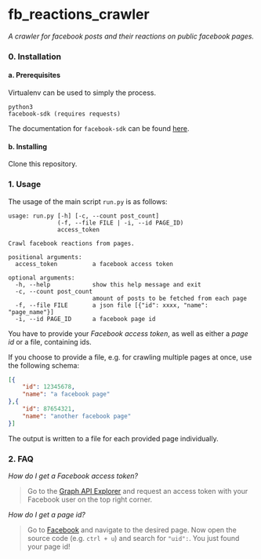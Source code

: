 # fb_reactions_crawler
*A crawler for facebook posts and their reactions on public facebook pages.*

### 0. Installation
#### a. Prerequisites
Virtualenv can be used to simply the process.

    python3
    facebook-sdk (requires requests)

The documentation for `facebook-sdk` can be found [here](http://facebook-sdk.readthedocs.io/en/latest/index.html).

#### b. Installing
Clone this repository.

### 1. Usage
The usage of the main script `run.py` is as follows:

    usage: run.py [-h] [-c, --count post_count]
                  (-f, --file FILE | -i, --id PAGE_ID)
                  access_token

    Crawl facebook reactions from pages.

    positional arguments:
      access_token          a facebook access token

    optional arguments:
      -h, --help            show this help message and exit
      -c, --count post_count
                            amount of posts to be fetched from each page
      -f, --file FILE       a json file [{"id": xxxx, "name": "page_name"}]
      -i, --id PAGE_ID      a facebook page id

You have to provide your *Facebook access token*, as well as either a *page id* or a file, containing ids.

If you choose to provide a file, e.g. for crawling multiple pages at once, use the following schema:
```json
[{
    "id": 12345678,
    "name": "a facebook page"
},{
    "id": 87654321,
    "name": "another facebook page"
}]
```

The output is written to a file for each provided page individually.

### 2. FAQ

*How do I get a Facebook access token?*
> Go to the [Graph API Explorer](https://developers.facebook.com/tools/explorer/) and request an access token with your Facebook user on the top right corner.

*How do I get a page id?*
> Go to [Facebook](https://facebook.com) and navigate to the desired page. Now open the source code (e.g. `ctrl + u`) and search for `"uid":`.
> You just found your page id!
